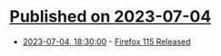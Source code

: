 # [Published on 2023-07-04](index.md)

* [2023-07-04, 18:30:00](https://news.slashdot.org/story/23/07/04/189258/firefox-115-released?utm_source=rss1.0mainlinkanon&utm_medium=feed) - [Firefox 115 Released](https://news.slashdot.org/story/23/07/04/189258/firefox-115-released?utm_source=rss1.0mainlinkanon&utm_medium=feed)
